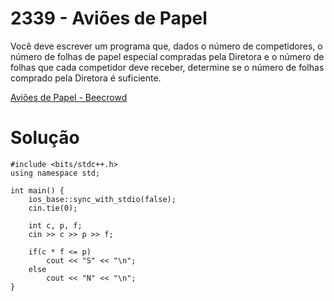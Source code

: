 # 2339 - Aviões de Papel

Você deve escrever um programa que, dados o número de competidores, o número de folhas de papel especial compradas pela Diretora e o número de folhas que cada competidor deve receber, determine se o número de folhas comprado pela Diretora é suficiente.

[Aviões de Papel - Beecrowd](https://www.beecrowd.com.br/judge/pt/problems/view/2339)

# Solução

```
#include <bits/stdc++.h>
using namespace std;

int main() {
    ios_base::sync_with_stdio(false);
    cin.tie(0);

    int c, p, f;
    cin >> c >> p >> f;
    
    if(c * f <= p)
        cout << "S" << "\n";
    else
        cout << "N" << "\n";
}
```